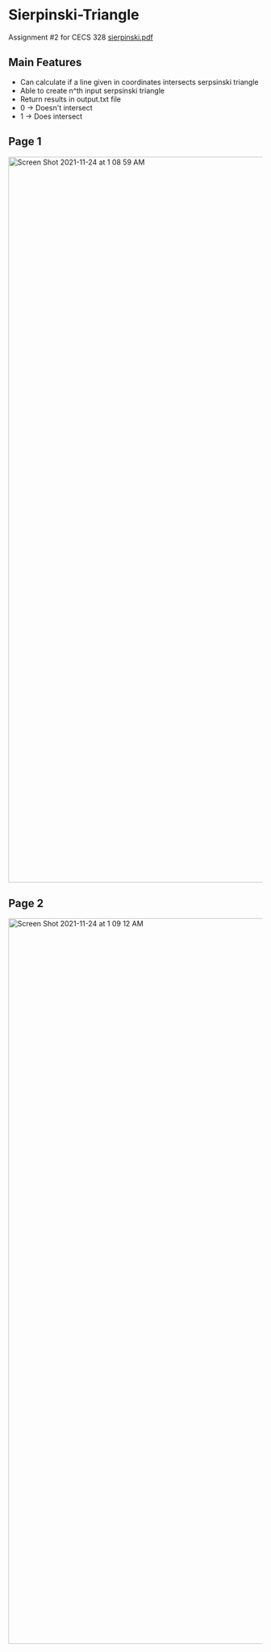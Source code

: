 # Sierpinski-Triangle

Assignment #2 for CECS 328
[sierpinski.pdf](https://github.com/AnthraciteData/Sierpinski-Triangle/files/7594248/sierpinski.pdf)

## Main Features
- Can calculate if a line given in coordinates intersects serpsinski triangle
- Able to create n^th input serpsinski triangle
- Return results in output.txt file
- 0 -> Doesn't intersect 
- 1 -> Does intersect

## Page 1 
<img width="1440" alt="Screen Shot 2021-11-24 at 1 08 59 AM" src="https://user-images.githubusercontent.com/48665751/143208584-6a326049-947f-479c-9e26-c96cded9bfed.png">

## Page 2
<img width="1440" alt="Screen Shot 2021-11-24 at 1 09 12 AM" src="https://user-images.githubusercontent.com/48665751/143208838-454b3798-1be7-4e6b-8a92-d60f74d1ae38.png">

